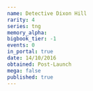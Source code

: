 ```yaml
---
name: Detective Dixon Hill
rarity: 4
series: tng
memory_alpha:
bigbook_tier: -1
events: 0
in_portal: true
date: 14/10/2016
obtained: Post-Launch
mega: false
published: true
---
```




